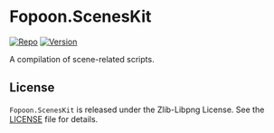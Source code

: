 [//]: # (Auto-generated: 2020-08-10T04:08:08.599100)

# Fopoon.ScenesKit

[//]: # (badges)
[![Repo](https://img.shields.io/badge/repo-github-brightgreen)](https://github.com/Fopoon/Fopoon.ScenesKit)
[![Version](https://img.shields.io/badge/version-1.0.2-brightgreen.svg)](https://github.com/Fopoon/Fopoon.ScenesKit/releases)

A compilation of scene-related scripts.

## License

`Fopoon.ScenesKit` is released under the Zlib-Libpng License. See the [LICENSE](LICENSE.md) file for details.

